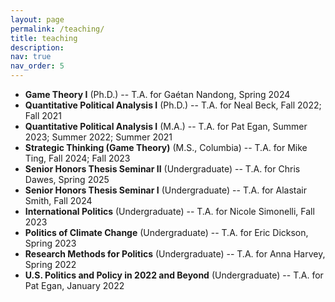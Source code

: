```yaml
---
layout: page
permalink: /teaching/
title: teaching
description:
nav: true
nav_order: 5
---
```


- **Game Theory I** (Ph.D.) -- T.A. for Gaétan Nandong, Spring 2024
- **Quantitative Political Analysis I** (Ph.D.) -- T.A. for Neal Beck, Fall 2022; Fall 2021
- **Quantitative Political Analysis I** (M.A.) -- T.A. for Pat Egan, Summer 2023; Summer 2022; Summer 2021
- **Strategic Thinking (Game Theory)** (M.S., Columbia) -- T.A. for Mike Ting, Fall 2024; Fall 2023
- **Senior Honors Thesis Seminar II** (Undergraduate) -- T.A. for Chris Dawes, Spring 2025
- **Senior Honors Thesis Seminar I** (Undergraduate) -- T.A. for Alastair Smith, Fall 2024
- **International Politics** (Undergraduate) -- T.A. for Nicole Simonelli, Fall 2023
- **Politics of Climate Change** (Undergraduate) -- T.A. for Eric Dickson, Spring 2023
- **Research Methods for Politics** (Undergraduate) -- T.A. for Anna Harvey, Spring 2022
- **U.S. Politics and Policy in 2022 and Beyond** (Undergraduate) -- T.A. for Pat Egan, January 2022

